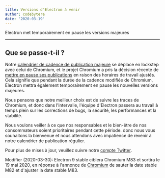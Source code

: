 ```yaml
---
title: Versions d'Electron à venir
author: codebytere
date: '2020-03-19'
---
```


Electron met temporairement en pause les versions majeures

---

## Que se passe-t-il ?

Notre [calendrier de cadence de publication majeure](https://www.electronjs.org/blog/12-week-cadence) se déplace en lockstep avec celui de Chromium, et le projet Chromium a pris la décision récente de [mettre en pause ses publications](https://blog.chromium.org/2020/03/upcoming-chrome-releases.html) en raison des horaires de travail ajustés. Cela signifie que pendant la durée de la cadence modifiée de Chromium, Electron mettra également temporairement en pause les nouvelles versions majeures.

Nous pensons que notre meilleur choix est de suivre les traces de Chromium, et donc dans l'intervalle, l'équipe d'Electron passera au travail à temps plein sur les corrections de bugs, la sécurité, les performances et la stabilité.

Nous voulons veiller à ce que nos responsables et le bien-être de nos consommateurs soient prioritaires pendant cette période. donc nous vous souhaitons la bienvenue et nous attendons avec impatience de revenir à notre calendrier de publication régulier.

Pour plus de mises à jour, veuillez suivre notre [compte Twitter](https://twitter.com/electronjs).

Modifier (2020-03-30): Electron 9 stable ciblera Chromium M83 et sortira le 19 mai 2020, en réponse à l'annonce de [Chromium](https://chromereleases.googleblog.com/2020/03/chrome-and-chrome-os-release-updates.html) de sauter la date stable M82 et d'ajuster la date stable M83.
